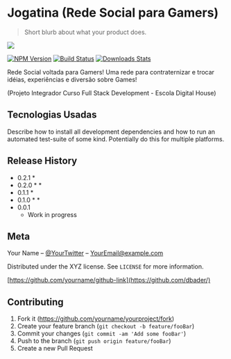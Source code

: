 # Jogatina (Rede Social para Gamers)
> Short blurb about what your product does.

![](img/tetris.gif)

[![NPM Version][npm-image]][npm-url]
[![Build Status][travis-image]][travis-url]
[![Downloads Stats][npm-downloads]][npm-url]

Rede Social voltada para Gamers!
Uma rede para contraternizar e trocar idéias, experiências e diversão sobre Games!

(Projeto Integrador Curso Full Stack Development - Escola Digital House)




## Tecnologias Usadas

Describe how to install all development dependencies and how to run an automated test-suite of some kind. Potentially do this for multiple platforms.

## Release History

* 0.2.1
    * 
* 0.2.0
    * 
    * 
* 0.1.1
    * 
* 0.1.0
    * 
    *
* 0.0.1
    * Work in progress

## Meta

Your Name – [@YourTwitter](https://twitter.com/dbader_org) – YourEmail@example.com

Distributed under the XYZ license. See ``LICENSE`` for more information.

[https://github.com/yourname/github-link](https://github.com/dbader/)

## Contributing

1. Fork it (<https://github.com/yourname/yourproject/fork>)
2. Create your feature branch (`git checkout -b feature/fooBar`)
3. Commit your changes (`git commit -am 'Add some fooBar'`)
4. Push to the branch (`git push origin feature/fooBar`)
5. Create a new Pull Request

<!-- Markdown link & img dfn's -->
[npm-image]: https://img.shields.io/npm/v/datadog-metrics.svg?style=flat-square
[npm-url]: https://npmjs.org/package/datadog-metrics
[npm-downloads]: https://img.shields.io/npm/dm/datadog-metrics.svg?style=flat-square
[travis-image]: https://img.shields.io/travis/dbader/node-datadog-metrics/master.svg?style=flat-square
[travis-url]: https://travis-ci.org/dbader/node-datadog-metrics
[wiki]: https://github.com/yourname/yourproject/wiki
